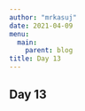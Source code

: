 ```yaml
---
author: "mrkasuj"
date: 2021-04-09
menu:
  main:
    parent: blog
title: Day 13
---
```



## Day 13


